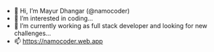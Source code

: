 - 👋 Hi, I’m Mayur Dhangar (@namocoder)
- 👀 I’m interested in coding...
- 🌱 I’m currently working as full stack developer and looking for new challenges...
- 📫 https://namocoder.web.app

<!---
namocoder/namocoder is a ✨ special ✨ repository because its `README.md` (this file) appears on your GitHub profile.
You can click the Preview link to take a look at your changes.
--->
